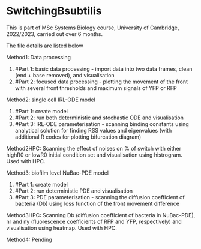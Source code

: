 # SwitchingBsubtilis

This is part of MSc Systems Biology course, University of Cambridge, 2022/2023, carried out over 6 months.

The file details are listed below

Method1: Data processing 
1. #Part 1: basic data processing - import data into two data frames, clean (end + base removed), and visualisation 
2. #Part 2: focused data processing - plotting the movement of the front with several front thresholds and maximum signals of YFP or RFP

Method2: single cell IRL-ODE model
1. #Part 1: create model
2. #Part 2: run both deterministic and stochastic ODE and visualisation
3. #Part 3: IRL-ODE parameterisation - scanning binding constants using analytical solution for finding RSS values and eigenvalues (with additional R codes for plotting bifurcation diagram) 

Method2HPC: Scanning the effect of noises on % of switch with either highR0 or lowR0 initial condition set and visualisation using histrogram. Used with HPC.  

Method3: biofilm level NuBac-PDE model
1. #Part 1: create model
2. #Part 2: run deterministic PDE and visualisation
3. #Part 3: PDE parameterisation - scanning the diffusion coefficient of bacteria (Db) using loss function of the front movement difference

Method3HPC: Scanning Db (diffusion coefficient of bacteria in NuBac-PDE), nr and ny (fluorescence coefficients of RFP and YFP, respectively) and visualisation using heatmap. Used with HPC.

Method4: Pending



